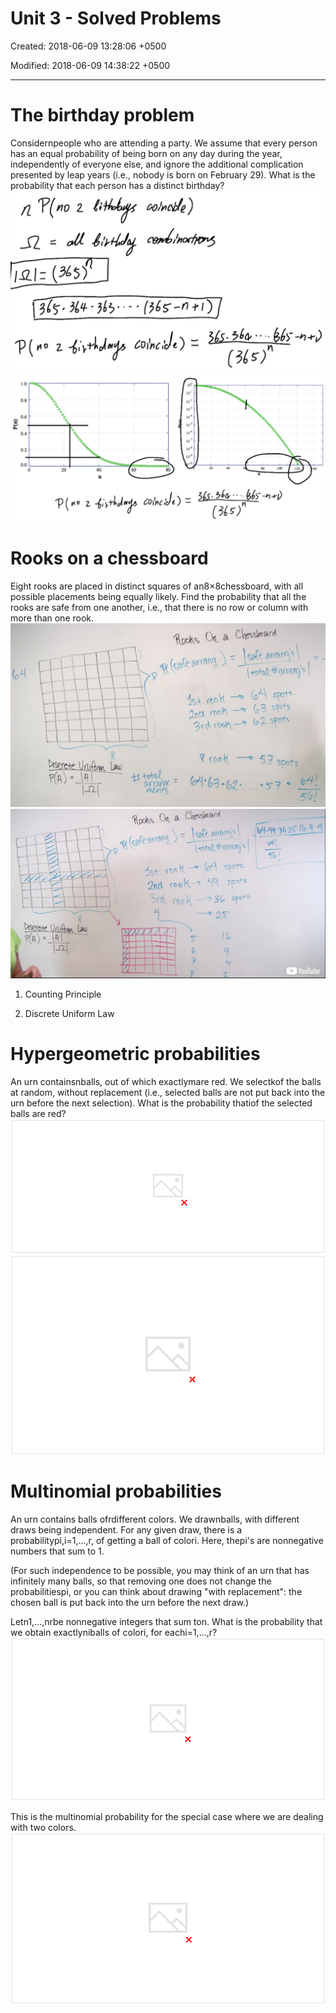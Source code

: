 # Unit 3 - Solved Problems

Created: 2018-06-09 13:28:06 +0500

Modified: 2018-06-09 14:38:22 +0500

---

# The birthday problem

Considernpeople who are attending a party. We assume that every person has an equal probability of being born on any day during the year, independently of everyone else, and ignore the additional complication presented by leap years (i.e., nobody is born on February 29). What is the probability that each person has a distinct birthday?
![( 一 s 丆 ($2É) 司 ](media/Intro---Syllabus_Unit-3---Solved-Problems-image1.png)
![1.0 0.8 0.6 0.4 0.2 0.0 20 40 100 100 10-5 104 10-9 -10 80 100 120 Z CDI)nClb/e) ¯ (345) n ](media/Intro---Syllabus_Unit-3---Solved-Problems-image2.png)
# Rooks on a chessboard

Eight rooks are placed in distinct squares of an8×8chessboard, with all possible placements being equally likely. Find the probability that all the rooks are safe from one another, i.e., that there is no row or column with more than one rook.
![8 (l)fU a Chessboard (03 (02 57 spots ](media/Intro---Syllabus_Unit-3---Solved-Problems-image3.png)
![Chess(eoard (04 spof-s. (Jrllęorw Ew ](media/Intro---Syllabus_Unit-3---Solved-Problems-image4.png)
1.  Counting Principle

2.  Discrete Uniform Law
# Hypergeometric probabilities

An urn containsnballs, out of which exactlymare red. We selectkof the balls at random, without replacement (i.e., selected balls are not put back into the urn before the next selection). What is the probability thatiof the selected balls are red?
![~ る イ 丿 C ニ BJQ 刀 た . ) ](media/Intro---Syllabus_Unit-3---Solved-Problems-image5.png)
![と ) ](media/Intro---Syllabus_Unit-3---Solved-Problems-image6.png)
# Multinomial probabilities

An urn contains balls ofrdifferent colors. We drawnballs, with different draws being independent. For any given draw, there is a probabilitypi,i=1,...,r, of getting a ball of colori. Here, thepi's are nonnegative numbers that sum to 1.

(For such independence to be possible, you may think of an urn that has infinitely many balls, so that removing one does not change the probabilitiespi, or you can think about drawing "with replacement": the chosen ball is put back into the urn before the next draw.)

Letn1,...,nrbe nonnegative integers that sum ton. What is the probability that we obtain exactlyniballs of colori, for eachi=1,...,r?
![The multinomial probabilities balls of different colors: i probability of picking a ball of color i is Pi draw n balls, independently given nonnegative numbers nt•, with ni + -k nr = n Find: P ni balls of color 1, Special case r 2; colors: m, k lead; balls of color 2, balls of color "heads" , "tails" ](media/Intro---Syllabus_Unit-3---Solved-Problems-image7.png)

This is the multinomial probability for the special case where we are dealing with two colors.
![The multinomial probabilities "type" (711' , nr 3 2 PI P2 P particular sequence of sequence of type (711, 112, , nr) P get type (711, nil • 712! partition of {1, into subsets of sizes ni, , nr • PI P2 ](media/Intro---Syllabus_Unit-3---Solved-Problems-image8.png)